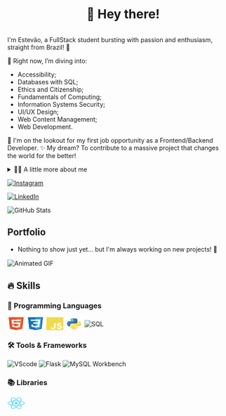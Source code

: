 <!-- Title -->
<div id="user-content-toc">
  <ul align="center">
    <summary><h1 style="display: inline-block">👋 Hey there!</h1></summary>
  </ul>
</div>

<!---->

<!-- Presentation -->
<p>
  I'm Estevão, a FullStack student bursting with passion and enthusiasm, straight from Brazil! 🌟
</p>

<p>
  🌱 Right now, I’m diving into:
  <ul>
    <li>Accessibility;</li>
    <li>Databases with SQL;</li>
    <li>Ethics and Citizenship;</li>
    <li>Fundamentals of Computing;</li>
    <li>Information Systems Security;</li>
    <li>UI/UX Design;</li>
    <li>Web Content Management;</li>
    <li>Web Development.</li>
  </ul>
</p>

<p>
  🔭 I'm on the lookout for my first job opportunity as a Frontend/Backend Developer. 
  ✨ My dream? To contribute to a massive project that changes the world for the better!
</p>

<!-- Dropdown -->
<details>
  <summary>👨‍💻 A little more about me</summary>
  
  💬 I'm 18 years old and fluent in English, with experience in areas like accessibility, SQL databases, and UI/UX design.

  I’ve worked as a Social Media Designer, which helped me hone my skills in creativity, communication, and social media management.

  - ⚡ In my free time, I love reading a good book, watching movies, and gaming! I believe our personal interests give us a broader perspective and help us solve problems more creatively. 🎮📚
</details>

<!-- Links -->
<div align="left">
  
  [![Instagram](https://img.shields.io/badge/Instagram-E4405F?style=for-the-badge&logo=instagram&logoColor=white)](https://www.instagram.com/kumo_dev/)
  
  [![LinkedIn](https://img.shields.io/badge/LinkedIn-0077B5?style=for-the-badge&logo=linkedin&logoColor=white)](https://www.linkedin.com/in/estevão-cruz-dev/)
  
</div>

<!-- GitHub Stats -->
![GitHub Stats](https://github-readme-stats.vercel.app/api?username=anuvemkumo&show_icons=true&theme=tokyonight)

<!-- Portfolio -->
## Portfolio
- Nothing to show just yet... but I'm always working on new projects! 🚀

<!-- GIF -->
<p align="left">
  <img align="center" style="width: 50%; height: auto;" src="https://images.squarespace-cdn.com/content/v1/60c0cbb7ba596c14b0e1d74b/43f2bad3-5cb3-4985-adfd-42097786cd9c/Totoro-main-2.gif" alt="Animated GIF">
</p>

## 🔥 Skills
<!-- Skills: Programming Languages -->
<div style="flex-basis: 48%;">
  <h3>🔧 Programming Languages</h3>
  <img align="center" alt="HTML" height="30" width="40" src="https://raw.githubusercontent.com/devicons/devicon/master/icons/html5/html5-original.svg">
  <img align="center" alt="CSS" height="30" width="40" src="https://raw.githubusercontent.com/devicons/devicon/master/icons/css3/css3-original.svg">
  <img align="center" alt="Js" height="30" width="40" src="https://raw.githubusercontent.com/devicons/devicon/master/icons/javascript/javascript-plain.svg">
  <img align="center" alt="Python" height="30" width="40" src="https://raw.githubusercontent.com/devicons/devicon/master/icons/python/python-original.svg">
  <img align="center" alt="SQL" height="30" width="40" src="https://cdn.jsdelivr.net/gh/devicons/devicon/icons/mysql/mysql-original.svg">
</div>

<!-- Skills: Tools & Frameworks -->
<div style="flex-basis: 48%;">
  <h3>🛠️ Tools & Frameworks</h3>
  <img align="center" alt="VScode" height="30" width="40" src="https://cdn.jsdelivr.net/gh/devicons/devicon/icons/vscode/vscode-original.svg">
  <img align="center" alt="Flask" height="30" width="40" src="https://img.icons8.com/ios/50/ffffff/flask.png">
  <img align="center" alt="MySQL Workbench" height="30" width="40" src="https://cdn.jsdelivr.net/gh/devicons/devicon/icons/mysql/mysql-original.svg">
</div>

<!-- Skills: Libraries -->
<div style="flex-basis: 48%;">
  <h3>📚 Libraries</h3>
  <img align="center" alt="React" height="30" width="40" src="https://raw.githubusercontent.com/devicons/devicon/master/icons/react/react-original.svg">
</div>

